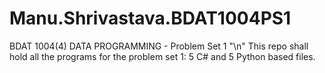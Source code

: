 # Manu.Shrivastava.BDAT1004PS1
BDAT 1004(4) DATA PROGRAMMING - Problem Set 1 "\n"
This repo shall hold all the programs for the problem set 1:
5 C# and 5 Python based files.
